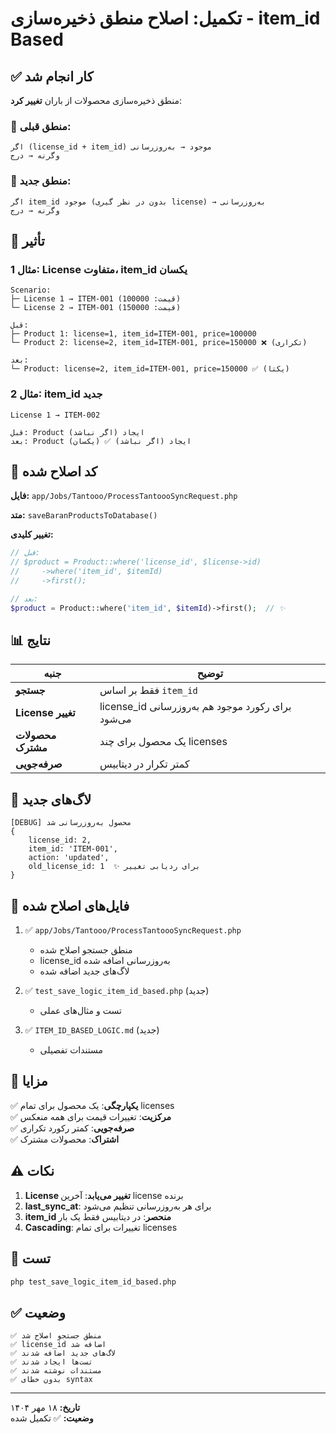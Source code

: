 # تکمیل: اصلاح منطق ذخیره‌سازی - item_id Based

## ✅ کار انجام شد

منطق ذخیره‌سازی محصولات از باران **تغییر کرد**:

### 📍 منطق قبلی:
```
اگر (license_id + item_id) موجود → به‌روزرسانی
وگرنه → درج
```

### 📍 منطق جدید:
```
اگر item_id موجود (بدون در نظر گیری license) → به‌روزرسانی
وگرنه → درج
```

## 🎯 تأثیر

### مثال 1: License متفاوت، item_id یکسان
```
Scenario:
├─ License 1 → ITEM-001 (قیمت: 100000)
└─ License 2 → ITEM-001 (قیمت: 150000)

قبل:
├─ Product 1: license=1, item_id=ITEM-001, price=100000
└─ Product 2: license=2, item_id=ITEM-001, price=150000 ❌ (تکراری)

بعد:
└─ Product: license=2, item_id=ITEM-001, price=150000 ✅ (یکتا)
```

### مثال 2: item_id جدید
```
License 1 → ITEM-002

قبل: Product ایجاد (اگر نباشد)
بعد: Product ایجاد (اگر نباشد) ✅ (یکسان)
```

## 🔧 کد اصلاح شده

**فایل:** `app/Jobs/Tantooo/ProcessTantoooSyncRequest.php`

**متد:** `saveBaranProductsToDatabase()`

**تغییر کلیدی:**
```php
// قبل:
// $product = Product::where('license_id', $license->id)
//     ->where('item_id', $itemId)
//     ->first();

// بعد:
$product = Product::where('item_id', $itemId)->first();  // ✨
```

## 📊 نتایج

| جنبه | توضیح |
|------|--------|
| **جستجو** | فقط بر اساس `item_id` |
| **License تغییر** | license_id برای رکورد موجود هم به‌روزرسانی می‌شود |
| **محصولات مشترک** | یک محصول برای چند licenses |
| **صرفه‌جویی** | کمتر تکرار در دیتابیس |

## 📝 لاگ‌های جدید

```
[DEBUG] محصول به‌روزرسانی شد
{
    license_id: 2,
    item_id: 'ITEM-001',
    action: 'updated',
    old_license_id: 1  ✨ برای ردیابی تغییر
}
```

## 📁 فایل‌های اصلاح شده

1. ✅ `app/Jobs/Tantooo/ProcessTantoooSyncRequest.php`
   - منطق جستجو اصلاح شده
   - license_id به‌روزرسانی اضافه شده
   - لاگ‌های جدید اضافه شده

2. ✅ `test_save_logic_item_id_based.php` (جدید)
   - تست و مثال‌های عملی

3. ✅ `ITEM_ID_BASED_LOGIC.md` (جدید)
   - مستندات تفصیلی

## 🚀 مزایا

✅ **یکپارچگی**: یک محصول برای تمام licenses  
✅ **مرکزیت**: تغییرات قیمت برای همه منعکس  
✅ **صرفه‌جویی**: کمتر رکورد تکراری  
✅ **اشتراک**: محصولات مشترک  

## ⚠️ نکات

1. **License تغییر می‌یابد**: آخرین license برنده
2. **last_sync_at**: برای هر به‌روزرسانی تنظیم می‌شود
3. **item_id منحصر**: در دیتابیس فقط یک بار
4. **Cascading**: تغییرات برای تمام licenses

## 🧪 تست

```bash
php test_save_logic_item_id_based.php
```

## ✅ وضعیت

```
✅ منطق جستجو اصلاح شد
✅ license_id اضافه شد
✅ لاگ‌های جدید اضافه شدند
✅ تست‌ها ایجاد شدند
✅ مستندات نوشته شدند
✅ بدون خطای syntax
```

---

**تاریخ:** ۱۸ مهر ۱۴۰۴  
**وضعیت:** ✅ تکمیل شده
